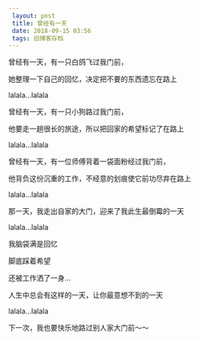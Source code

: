 ```yaml
---
 layout: post
 title: 曾经有一天
 date: 2018-09-15 03:56
 tags: 旧博客存档
---
```

曾经有一天，有一只白鸽飞过我门前，

她整理一下自己的回忆，决定把不要的东西遗忘在路上

lalala...lalala



曾经有一天，有一只小狗路过我门前，

他要走一趟很长的旅途，所以把回家的希望标记了在路上

lalala...lalala



曾经有一天，有一位师傅背着一袋面粉经过我门前，

他背负这份沉重的工作，不经意的划痕使它前功尽弃在路上

lalala...lalala



那一天，我走出自家的大门，迎来了我此生最倒霉的一天

lalala...lalala

我脑袋满是回忆

脚底踩着希望

还被工作洒了一身...



人生中总会有这样的一天，让你最意想不到的一天

lalala...lalala

下一次，我也要快乐地路过别人家大门前～～

